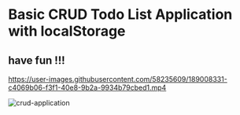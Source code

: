 # Basic CRUD Todo List Application with localStorage
## have fun !!!
 
https://user-images.githubusercontent.com/58235609/189008331-c4069b06-f3f1-40e8-9b2a-9934b79cbed1.mp4


![crud-application](https://user-images.githubusercontent.com/58235609/189006699-c29fc105-38d9-4759-bd32-36d60199f8ca.jpg)

